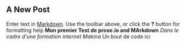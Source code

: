 ## A New Post

Enter text in [Markdown](http://daringfireball.net/projects/markdown/). Use the toolbar above, or click the **?** button for formatting help
**Mon premier Test de prose.io and MArkdown**
*Dans le cadre d'une formation internet Makina*
	Un bout de code ici 
    


